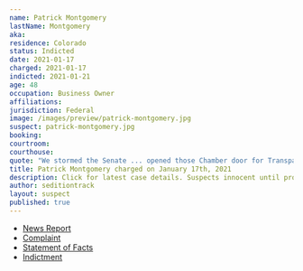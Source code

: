 ```yaml
---
name: Patrick Montgomery
lastName: Montgomery
aka:
residence: Colorado
status: Indicted
date: 2021-01-17
charged: 2021-01-17
indicted: 2021-01-21
age: 48
occupation: Business Owner
affiliations:
jurisdiction: Federal
image: /images/preview/patrick-montgomery.jpg
suspect: patrick-montgomery.jpg
booking:
courtroom:
courthouse:
quote: "We stormed the Senate ... opened those Chamber door for Transparency!"
title: Patrick Montgomery charged on January 17th, 2021
description: Click for latest case details. Suspects innocent until proven guilty.
author: seditiontrack
layout: suspect
published: true
---
```

- [News Report](https://www.denverpost.com/2021/01/19/us-capitol-riot-colorado-arrest-patrick-montgomery/)
- [Complaint](https://www.justice.gov/opa/page/file/1357711/download)
- [Statement of Facts](https://www.justice.gov/opa/page/file/1357706/download)
- [Indictment](https://www.justice.gov/usao-dc/case-multi-defendant/file/1364766/download)
